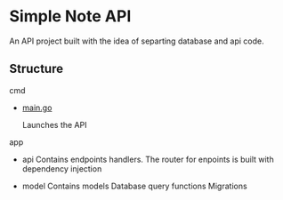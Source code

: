 # Simple Note API

An API project built with the idea of separting database and api code.

## Structure

cmd
- [main.go](./cmd/main.go)

  Launches the API

app
- api
    Contains endpoints handlers.
    The router for enpoints is built with dependency injection

- model
    Contains models
    Database query functions
    Migrations
